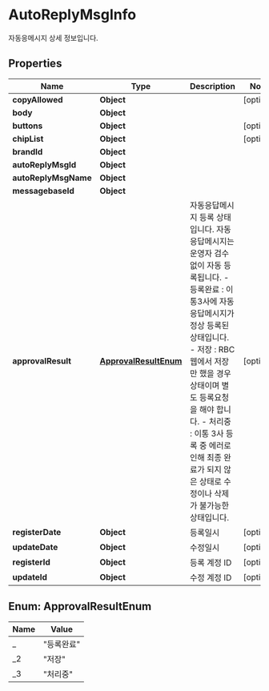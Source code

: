 

# AutoReplyMsgInfo

자동응메시지 상세 정보입니다. 

## Properties

| Name | Type | Description | Notes |
|------------ | ------------- | ------------- | -------------|
|**copyAllowed** | **Object** |  |  [optional] |
|**body** | **Object** |  |  |
|**buttons** | **Object** |  |  [optional] |
|**chipList** | **Object** |  |  [optional] |
|**brandId** | **Object** |  |  |
|**autoReplyMsgId** | **Object** |  |  |
|**autoReplyMsgName** | **Object** |  |  |
|**messagebaseId** | **Object** |  |  |
|**approvalResult** | [**ApprovalResultEnum**](#ApprovalResultEnum) | 자동응답메시지 등록 상태입니다. 자동응답메시지는 운영자 검수 없이 자동 등록됩니다.        - 등록완료 : 이통3사에 자동응답메시지가 정상 등록된 상태입니다.                   - 저장 : RBC 웹에서 저장만 했을 경우 상태이며 별도 등록요청을 해야 합니다.      - 처리중 : 이통 3사 등록 중 에러로 인해 최종 완료가 되지 않은 상태로 수정이나 삭제가 불가능한 상태입니다.     |  [optional] |
|**registerDate** | **Object** | 등록일시 |  [optional] |
|**updateDate** | **Object** | 수정일시 |  [optional] |
|**registerId** | **Object** | 등록 계정 ID |  [optional] |
|**updateId** | **Object** | 수정 계정 ID |  [optional] |



## Enum: ApprovalResultEnum

| Name | Value |
|---- | -----|
| _ | &quot;등록완료&quot; |
| _2 | &quot;저장&quot; |
| _3 | &quot;처리중&quot; |




